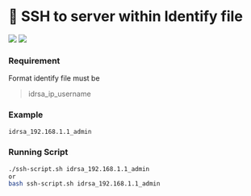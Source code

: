 # 🦀 SSH to server within Identify file
![](https://img.shields.io/badge/Platforms-Linux%20/%20macOS%20-blue.svg)
![](https://img.shields.io/badge/Tools-SSH-orange.svg)
### Requirement
Format identify file must be 
>idrsa_ip_username 

### Example 
```bash
idrsa_192.168.1.1_admin
```

### Running Script
```bash
./ssh-script.sh idrsa_192.168.1.1_admin
or 
bash ssh-script.sh idrsa_192.168.1.1_admin
```
